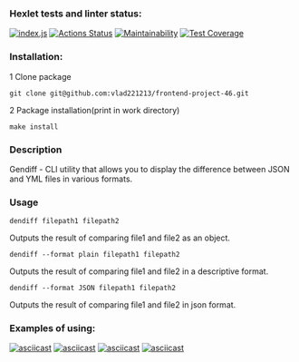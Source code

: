 ### Hexlet tests and linter status:
[![index.js](https://github.com/vlad221213/frontend-project-46/actions/workflows/indexjs.yml/badge.svg)](https://github.com/vlad221213/frontend-project-46/actions/workflows/indexjs.yml)
[![Actions Status](https://github.com/vlad221213/frontend-project-46/actions/workflows/hexlet-check.yml/badge.svg)](https://github.com/vlad221213/frontend-project-46/actions)
[![Maintainability](https://api.codeclimate.com/v1/badges/2bae1ef0d07fde06c988/maintainability)](https://codeclimate.com/github/vlad221213/frontend-project-46/maintainability)
[![Test Coverage](https://api.codeclimate.com/v1/badges/2bae1ef0d07fde06c988/test_coverage)](https://codeclimate.com/github/vlad221213/frontend-project-46/test_coverage)
### Installation:
1 Clone package
```
git clone git@github.com:vlad221213/frontend-project-46.git
```
2 Package installation(print in work directory)

```
make install
```
### Description
Gendiff - CLI utility that allows you to display the difference between JSON and YML files in various formats.

### Usage
```
dendiff filepath1 filepath2
```

Outputs the result of comparing file1 and file2 as an object.

```
dendiff --format plain filepath1 filepath2
```

Outputs the result of comparing file1 and file2 in a descriptive format.

```
dendiff --format JSON filepath1 filepath2
```

Outputs the result of comparing file1 and file2 in json format.

### Examples of using:


[![asciicast](https://asciinema.org/a/L2mhYAYOzKvnXZz0X9LhYFZJ5.svg)](https://asciinema.org/a/L2mhYAYOzKvnXZz0X9LhYFZJ5)
[![asciicast](https://asciinema.org/a/HvekSPaMH9giHT8F2JP8NCGcM.svg)](https://asciinema.org/a/HvekSPaMH9giHT8F2JP8NCGcM)
[![asciicast](https://asciinema.org/a/AR8rnJbmmAgFXTnVWcC094InO.svg)](https://asciinema.org/a/AR8rnJbmmAgFXTnVWcC094InO)
[![asciicast](https://asciinema.org/a/wnkxndE4KlTNgRqd6imYYnzvo.svg)](https://asciinema.org/a/wnkxndE4KlTNgRqd6imYYnzvo)